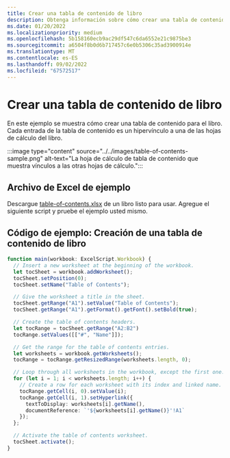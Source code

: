 ```yaml
---
title: Crear una tabla de contenido de libro
description: Obtenga información sobre cómo crear una tabla de contenido con vínculos a cada hoja de cálculo.
ms.date: 01/20/2022
ms.localizationpriority: medium
ms.openlocfilehash: 5b158160ecb9ac29df547c6da6552e21c9875be3
ms.sourcegitcommit: a6504f8b0d6b717457c6e0b5306c35ad3900914e
ms.translationtype: MT
ms.contentlocale: es-ES
ms.lasthandoff: 09/02/2022
ms.locfileid: "67572517"
---
```

# <a name="create-a-workbook-table-of-contents"></a>Crear una tabla de contenido de libro

En este ejemplo se muestra cómo crear una tabla de contenido para el libro. Cada entrada de la tabla de contenido es un hipervínculo a una de las hojas de cálculo del libro.

:::image type="content" source="../../images/table-of-contents-sample.png" alt-text="La hoja de cálculo de tabla de contenido que muestra vínculos a las otras hojas de cálculo.":::

## <a name="sample-excel-file"></a>Archivo de Excel de ejemplo

Descargue [table-of-contents.xlsx](table-of-contents.xlsx) de un libro listo para usar. Agregue el siguiente script y pruebe el ejemplo usted mismo.

## <a name="sample-code-create-a-workbook-table-of-contents"></a>Código de ejemplo: Creación de una tabla de contenido de libro

```TypeScript
function main(workbook: ExcelScript.Workbook) {
  // Insert a new worksheet at the beginning of the workbook.
  let tocSheet = workbook.addWorksheet();
  tocSheet.setPosition(0);
  tocSheet.setName("Table of Contents");

  // Give the worksheet a title in the sheet.
  tocSheet.getRange("A1").setValue("Table of Contents");
  tocSheet.getRange("A1").getFormat().getFont().setBold(true);

  // Create the table of contents headers.
  let tocRange = tocSheet.getRange("A2:B2")
  tocRange.setValues([["#", "Name"]]);

  // Get the range for the table of contents entries.
  let worksheets = workbook.getWorksheets();
  tocRange = tocRange.getResizedRange(worksheets.length, 0);

  // Loop through all worksheets in the workbook, except the first one.
  for (let i = 1; i < worksheets.length; i++) {
    // Create a row for each worksheet with its index and linked name.
    tocRange.getCell(i, 0).setValue(i);
    tocRange.getCell(i, 1).setHyperlink({
      textToDisplay: worksheets[i].getName(),
      documentReference: `'${worksheets[i].getName()}'!A1`
    });
  };

  // Activate the table of contents worksheet.
  tocSheet.activate();
}
```
